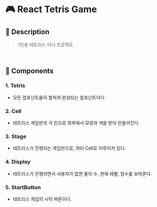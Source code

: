 # 🎮 React Tetris Game

## 🔎 Description

> 1인용 테트리스 미니 프로젝트

<br/>

## 🧱 Components

### 1. Tetris

- 모든 컴포넌트들이 합쳐져 완성되는 컴포넌트이다.

### 2. Cell

- 테트리스 게임판의 각 칸으로 외부에서 모양과 색을 받아 만들어진다.

### 3. Stage

- 테트리스가 진행되는 게임판으로, 여러 Cell로 이루어져 있다.

### 4. Display

- 테트리스가 진행되면서 사용자가 없앤 줄의 수, 현재 레벨, 점수를 보여준다.

### 5. StartButton

- 테트리스 게임의 시작 버튼이다.
